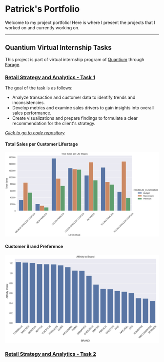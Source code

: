# Patrick's Portfolio
Welcome to my project portfolio!
Here is where I present the projects that I worked on and currently working on.

---

## Quantium Virtual Internship Tasks
This project is part of virtual internship program of [Quantium](https://quantium.com/) through [Forage](https://www.theforage.com/).

### [Retail Strategy and Analytics - Task 1](https://github.com/DonPatricious/Quantium_Chip_Analysis/tree/a8500d4d022bb780c4e0834dc04be068584ae559/Retail_Strategy_and_Analytics-Task_1)
The goal of the task is as follows:
- Analyze transaction and customer data to identify trends and inconsistencies.
- Develop metrics and examine sales drivers to gain insights into overall sales performance.
- Create visualizations and prepare findings to formulate a clear recommendation for the client's strategy.

[*Click to go to code repository*](https://github.com/DonPatricious/Quantium_Chip_Analysis/tree/a8500d4d022bb780c4e0834dc04be068584ae559/Retail_Strategy_and_Analytics-Task_1)

#### Total Sales per Customer Lifestage
![](images/tot_sales-lifestages.png)

#### Customer Brand Preference
![](images/affinity_brand.png)

### [Retail Strategy and Analytics - Task 2]()

